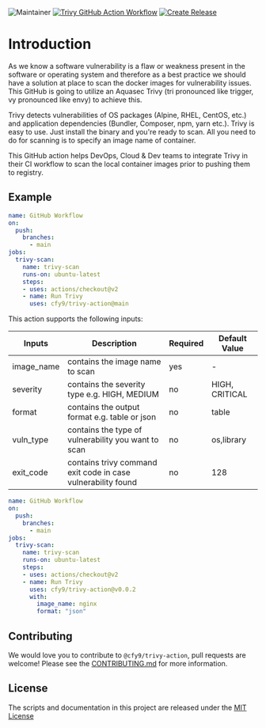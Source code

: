 ![Maintainer](https://img.shields.io/badge/Maintained%20By-cloudfy9-brightgreen) [![Trivy GitHub Action Workflow](https://github.com/cfy9/trivy-action/actions/workflows/main.yaml/badge.svg)](https://github.com/cfy9/trivy-action/actions/workflows/main.yaml) [![Create Release](https://github.com/cfy9/trivy-action/actions/workflows/release.yaml/badge.svg)](https://github.com/cfy9/trivy-action/actions/workflows/release.yaml)

# Introduction

As we know a software vulnerability is a flaw or weakness present in the software or operating system and therefore as a best practice we should have a solution at place to scan the docker images for vulnerability issues. This GitHub is going to utilize an Aquasec Trivy (tri pronounced like trigger, vy pronounced like envy) to achieve this. 

Trivy detects vulnerabilities of OS packages (Alpine, RHEL, CentOS, etc.) and application dependencies (Bundler, Composer, npm, yarn etc.). Trivy is easy to use. Just install the binary and you're ready to scan. All you need to do for scanning is to specify an image name of container.

This GitHub action helps DevOps, Cloud & Dev teams to integrate Trivy in their CI workflow to scan the local container images prior to pushing them to registry.

## Example

```yaml
name: GitHub Workflow
on:
  push:
    branches:
      - main
jobs:
  trivy-scan:
    name: trivy-scan
    runs-on: ubuntu-latest
    steps:
    - uses: actions/checkout@v2
    - name: Run Trivy
      uses: cfy9/trivy-action@main
```

This action supports the following inputs:

|       Inputs         |                  Description                                   |   Required  |   Default Value  |
|----------------------|----------------------------------------------------------------|-------------|------------------|
|  image_name          | contains the image name to scan                                |     yes     |       -          |
|  severity            | contains the severity type e.g. HIGH, MEDIUM                   |     no      |  HIGH, CRITICAL  |
|  format              | contains the output format e.g. table or json                  |     no      |      table       |
|  vuln_type           | contains the type of vulnerability you want to scan            |     no      |   os,library     |
|  exit_code           | contains trivy command exit code in case vulnerability found   |     no      |       128        |

```yaml
name: GitHub Workflow
on:
  push:
    branches:
      - main
jobs:
  trivy-scan:
    name: trivy-scan
    runs-on: ubuntu-latest
    steps:
    - uses: actions/checkout@v2
    - name: Run Trivy
      uses: cfy9/trivy-action@v0.0.2
      with:
        image_name: nginx
        format: "json"
```

## Contributing
We would love you to contribute to `@cfy9/trivy-action`, pull requests are welcome! Please see the [CONTRIBUTING.md](CONTRIBUTING.md) for more information.

## License
The scripts and documentation in this project are released under the [MIT License](LICENSE)
